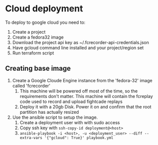 # Cloud deployment
To deploy to google cloud you need to:

1. Create a project
2. Create a fedora32 image
4. Download the project api key as ~/.fcrecorder-api-credentials.json
3. Have gcloud command line installed and your project/region set
5. Run terraform script

## Creating base image
1. Create a Google Cloude Engine instance from the 'fedora-32' image called 'fcrecorder'
   1. This machine will be powered off most of the time, so the requirements don't matter. This machine will contain the fcreplay code used to record and upload fightcade replays
   2. Deploy it with a 20gb Disk. Power it on and confirm that the root partition has actually resized
2. Use the ansible script to setup the image.
   1. Create a deployment user with with sudo access
   2. Copy ssh key with `ssh-copy-id deployment@<host>`
   3. `ansible-playbook -i <host>, -u <deployment_user> --diff --extra-vars '{"gcloud": True}' playbook.yml`